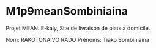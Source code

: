 # M1p9meanSombiniaina

Projet MEAN: E-kaly, Site de livraison de plats à domicile.

Nom: RAKOTONAIVO RADO
Prénoms: Tiako Sombiniaina
